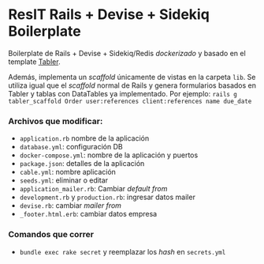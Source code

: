 # ResIT Rails + Devise + Sidekiq Boilerplate

Boilerplate de Rails + Devise + Sidekiq/Redis _dockerizado_ y basado en el template [Tabler](https://tabler.github.io/tabler/).

Además, implementa un _scaffold_ únicamente de vistas en la carpeta `lib`. Se utiliza igual que el _scaffold_ normal de Rails y genera formularios basados en Tabler y tablas con DataTables ya implementado. Por ejemplo:
`
rails g tabler_scaffold Order user:references client:references name due_date
`

### Archivos que modificar:
- `application.rb` nombre de la aplicación
- `database.yml`: configuración DB
- `docker-compose.yml`: nombre de la aplicación y puertos
- `package.json`: detalles de la aplicación
- `cable.yml`: nombre aplicación
- `seeds.yml`: eliminar o editar
- `application_mailer.rb`: Cambiar _default from_ 
- `development.rb` y `production.rb`: ingresar datos mailer
- `devise.rb`: cambiar _mailer from_
- `_footer.html.erb`: cambiar datos empresa

### Comandos que correr
- `bundle exec rake secret` y reemplazar los _hash_ en `secrets.yml`
